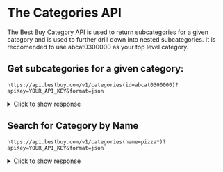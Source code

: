 # The Categories API
 The Best Buy Category API is used to return subcategories for a given category and is used to further drill down into nested subcategories.  It is reccomended to use abcat0300000 as your top level category.

 ## Get subcategories for a given category:

 ```https://api.bestbuy.com/v1/categories(id=abcat0300000)?apiKey=YOUR_API_KEY&format=json```

 <details>
 <p>
  <summary>Click to show response</summary>

  ```json
  {
    "from": 1,
    "to": 10,
    "currentPage": 1,
    "total": 4232,
    "totalPages": 424,
    "queryTime": "0.040",
    "totalTime": "0.056",
    "partial": false,
    "canonicalUrl": "/v1/categories?format=json&apiKey=wjfj6cvuvjas4hmrnj8dhvtf",
    "categories": [
        {
            "id": "abcat0010000",
            "name": "Gift Ideas",
            "active": true,
            "url": "https://www.bestbuy.com/site/electronics/gift-ideas/abcat0010000.c?id=abcat0010000&cmp=RMX-cat",
            "path": [
                {
                    "id": "cat00000",
                    "name": "Best Buy"
                },
                {
                    "id": "abcat0010000",
                    "name": "Gift Ideas"
                }
            ],
            "subCategories": [
                {
                    "id": "pcmcat1496256957402",
                    "name": "Top Tech Gifts"
                },
                {
                    "id": "pcmcat748301108075",
                    "name": "Stocking Stuffers"
                },
                {
                    "id": "pcmcat1487279818011",
                    "name": "Mother's Day Gift Ideas"
                },
                {
                    "id": "pcmcat1487867427335",
                    "name": "Father's Day Gift Ideas"
                },
                {
                    "id": "pcmcat1487280226740",
                    "name": "Graduation Gift Ideas"
                },
                {
                    "id": "pcmcat1506957944904",
                    "name": "Christmas Gift Ideas"
                },
                {
                    "id": "pcmcat1540482602263",
                    "name": "Housewarming Gifts"
                },
                {
                    "id": "pcmcat84000050000",
                    "name": "Wedding Gifts"
                },
                {
                    "id": "pcmcat94300050028",
                    "name": "Birthday Gifts"
                },
                {
                    "id": "pcmcat84000050004",
                    "name": "Baby Shower Gifts"
                },
                {
                    "id": "pcmcat84000050001",
                    "name": "Anniversary Gifts"
                },
                {
                    "id": "pcmcat140000050037",
                    "name": "Computing Made Easy"
                },
                {
                    "id": "pcmcat140000050039",
                    "name": "Simple GPS Navigation"
                },
                {
                    "id": "pcmcat140000050040",
                    "name": "Playing Video Games"
                },
                {
                    "id": "pcmcat140000050041",
                    "name": "Watching HDTV"
                },
                {
                    "id": "pcmcat140000050042",
                    "name": "Enjoying Favorite Movies"
                },
                {
                    "id": "abcat0012000",
                    "name": "Him"
                },
                {
                    "id": "abcat0011000",
                    "name": "Her"
                },
                {
                    "id": "abcat0013000",
                    "name": "Teens"
                },
                {
                    "id": "abcat0014000",
                    "name": "Kids"
                },
                {
                    "id": "pcmcat84000050003",
                    "name": "Graduations"
                },
                {
                    "id": "abcat0020004",
                    "name": "Unique Gifts"
                },
                {
                    "id": "pcmcat111900050004",
                    "name": "Pink and Red Gifts"
                },
                {
                    "id": "abcat0020006",
                    "name": "Prepaid Cards"
                },
                {
                    "id": "pcmcat231900050003",
                    "name": "eGift Cards"
                },
                {
                    "id": "pcmcat253700050028",
                    "name": "QP Test Category"
                },
                {
                    "id": "pcmcat312700050000",
                    "name": "Our Favorite Gift Ideas"
                },
                {
                    "id": "pcmcat327600050005",
                    "name": "Easter Made Easy"
                },
                {
                    "id": "pcmcat327600050006",
                    "name": "Brunches Made Easy"
                },
                {
                    "id": "pcmcat332300050004",
                    "name": "Grads Gifting"
                },
                {
                    "id": "pcmcat748300579354",
                    "name": "Family Gift Ideas"
                },
                {
                    "id": "pcmcat1503499229560",
                    "name": "Explore Geek Gift Ideas"
                },
                {
                    "id": "pcmcat1505508677933",
                    "name": "Explore Top Tech Gift Ideas"
                },
                {
                    "id": "pcmcat1505761915169",
                    "name": "Explore Great Tech Gifts for Him"
                },
                {
                    "id": "pcmcat1507834419293",
                    "name": "Employee Picks"
                },
                {
                    "id": "pcmcat1508430906956",
                    "name": "Employee Picks"
                },
                {
                    "id": "pcmcat140000050035",
                    "name": "Capturing Photos & Videos"
                },
                {
                    "id": "pcmcat140000050036",
                    "name": "Listening to Digital Music"
                },
                {
                    "id": "pcmcat342800050014",
                    "name": "Wedding Registry"
                }
            ]
        },
        {
            "id": "abcat0100000",
            "name": "TV & Home Theater",
            "active": true,
            "url": "https://www.bestbuy.com/site/electronics/tv-home-theater/abcat0100000.c?id=abcat0100000&cmp=RMX-cat",
            "path": [
                {
                    "id": "cat00000",
                    "name": "Best Buy"
                },
                {
                    "id": "abcat0100000",
                    "name": "TV & Home Theater"
                }
            ],
            "subCategories": [
                {
                    "id": "abcat0101000",
                    "name": "TVs"
                },
                {
                    "id": "abcat0103000",
                    "name": "Smart TVs & Devices"
                },
                {
                    "id": "pcmcat158900050008",
                    "name": "Projectors & Screens"
                },
                {
                    "id": "abcat0106000",
                    "name": "TV Stands, Mounts & Furniture"
                },
                {
                    "id": "abcat0205007",
                    "name": "Sound Bars"
                },
                {
                    "id": "abcat0203000",
                    "name": "Home Theater Systems"
                },
                {
                    "id": "abcat0102000",
                    "name": "Blu-ray & DVD Players"
                },
                {
                    "id": "pcmcat161100050040",
                    "name": "Streaming Media Players"
                },
                {
                    "id": "abcat0107000",
                    "name": "TV & Home Theater Accessories"
                },
                {
                    "id": "abcat0105000",
                    "name": "TV & Internet Service Providers"
                },
                {
                    "id": "pcmcat200900050008",
                    "name": "Portable TV & Video"
                },
                {
                    "id": "pcmcat748300551037",
                    "name": "Free TV Shipping or Delivery"
                },
                {
                    "id": "pcmcat359600050007",
                    "name": "Top TV Deals"
                },
                {
                    "id": "pcmcat748301738096",
                    "name": "HDR TV: High Dynamic Range TV Technology"
                },
                {
                    "id": "pcmcat243200050000",
                    "name": "TV Antenna Basics"
                },
                {
                    "id": "pcmcat748302046035",
                    "name": "Cable TV Alternatives"
                },
                {
                    "id": "pcmcat1491615730278",
                    "name": "Learn about OLED TVs"
                },
                {
                    "id": "pcmcat1552506184212",
                    "name": "Learn About 8K TVs"
                },
                {
                    "id": "pcmcat1585083313850",
                    "name": "Upgrade Your Home Theater Experience"
                },
                {
                    "id": "pcmcat1585855051159",
                    "name": "Optimizing Your TV: Connect Your Laptop"
                }
            ]
        },
        {
            "id": "abcat0101000",
            "name": "TVs",
            "active": true,
            "url": "https://www.bestbuy.com/site/tv-home-theater/tvs/abcat0101000.c?id=abcat0101000&cmp=RMX-cat",
            "path": [
                {
                    "id": "cat00000",
                    "name": "Best Buy"
                },
                {
                    "id": "abcat0100000",
                    "name": "TV & Home Theater"
                },
                {
                    "id": "abcat0101000",
                    "name": "TVs"
                }
            ],
            "subCategories": [
                {
                    "id": "abcat0101001",
                    "name": "All Flat-Screen TVs"
                },
                {
                    "id": "pcmcat1513872418342",
                    "name": "32-Inch TVs"
                },
                {
                    "id": "pcmcat1514909744071",
                    "name": "40-Inch TVs"
                },
                {
                    "id": "pcmcat1522873788991",
                    "name": "43-Inch TVs"
                },
                {
                    "id": "pcmcat1514909922712",
                    "name": "50-Inch TVs"
                },
                {
                    "id": "pcmcat1514910111435",
                    "name": "55-Inch TVs"
                },
                {
                    "id": "pcmcat1514910288859",
                    "name": "60-Inch TVs"
                },
                {
                    "id": "pcmcat1514910447059",
                    "name": "65-Inch TVs"
                },
                {
                    "id": "pcmcat1539183029417",
                    "name": "70-Inch TVs"
                },
                {
                    "id": "pcmcat1514910595284",
                    "name": "75-Inch TVs"
                },
                {
                    "id": "pcmcat1571250794220",
                    "name": "85-Inch or Larger TVs"
                },
                {
                    "id": "pcmcat333800050003",
                    "name": "4K Ultra HD TVs"
                },
                {
                    "id": "pcmcat1552503373763",
                    "name": "8K TVs"
                },
                {
                    "id": "pcmcat220700050011",
                    "name": "Smart TVs"
                },
                {
                    "id": "pcmcat333800050004",
                    "name": "Curved TVs"
                },
                {
                    "id": "pcmcat205800050000",
                    "name": "3D TVs"
                },
                {
                    "id": "pcmcat193400050018",
                    "name": "LED TVs"
                },
                {
                    "id": "pcmcat301000050010",
                    "name": "OLED TVs"
                },
                {
                    "id": "pcmcat333800050005",
                    "name": "Outdoor TVs"
                },
                {
                    "id": "abcat0101005",
                    "name": "TV/DVD Combos"
                },
                {
                    "id": "pcmcat1539183860210",
                    "name": "TVs Under $500"
                },
                {
                    "id": "pcmcat748302046702",
                    "name": "Find the Perfect TV"
                },
                {
                    "id": "abcat0107000",
                    "name": "TV & Home Theater Accessories"
                },
                {
                    "id": "pcmcat138100050024",
                    "name": "TV & Home Theater Services"
                },
                {
                    "id": "pcmcat193400050017",
                    "name": "LCD TVs"
                },
                {
                    "id": "pcmcat193400050016",
                    "name": "Plasma TVs"
                },
                {
                    "id": "abcat0101003",
                    "name": "xFront Projectors"
                },
                {
                    "id": "abcat0101008",
                    "name": "xScreens"
                },
                {
                    "id": "abcat0101004",
                    "name": "xPortable"
                },
                {
                    "id": "abcat0101006",
                    "name": "Tube TVs"
                },
                {
                    "id": "abcat0101007",
                    "name": "Kid's TVs"
                },
                {
                    "id": "abcat0107001",
                    "name": "TV Accessories"
                }
            ]
        },
        {
            "id": "abcat0101001",
            "name": "All Flat-Screen TVs",
            "active": true,
            "url": "https://www.bestbuy.com/site/tvs/all-flat-screen-tvs/abcat0101001.c?id=abcat0101001&cmp=RMX-cat",
            "path": [
                {
                    "id": "cat00000",
                    "name": "Best Buy"
                },
                {
                    "id": "abcat0100000",
                    "name": "TV & Home Theater"
                },
                {
                    "id": "abcat0101000",
                    "name": "TVs"
                },
                {
                    "id": "abcat0101001",
                    "name": "All Flat-Screen TVs"
                }
            ],
            "subCategories": [
                {
                    "id": "pcmcat138100050024",
                    "name": "TV & Home Theater Services"
                },
                {
                    "id": "abcat0107001",
                    "name": "TV Accessories"
                }
            ]
        },
        {
            "id": "abcat0101005",
            "name": "TV/DVD Combos",
            "active": true,
            "url": "https://www.bestbuy.com/site/tvs/tv-dvd-combos/abcat0101005.c?id=abcat0101005&cmp=RMX-cat",
            "path": [
                {
                    "id": "cat00000",
                    "name": "Best Buy"
                },
                {
                    "id": "abcat0100000",
                    "name": "TV & Home Theater"
                },
                {
                    "id": "abcat0101000",
                    "name": "TVs"
                },
                {
                    "id": "abcat0101005",
                    "name": "TV/DVD Combos"
                }
            ],
            "subCategories": [
                {
                    "id": "abcat0107001",
                    "name": "TV Accessories"
                }
            ]
        },
        {
            "id": "abcat0102000",
            "name": "Blu-ray & DVD Players",
            "active": true,
            "url": "https://www.bestbuy.com/site/tv-home-theater/blu-ray-dvd-players/abcat0102000.c?id=abcat0102000&cmp=RMX-cat",
            "path": [
                {
                    "id": "cat00000",
                    "name": "Best Buy"
                },
                {
                    "id": "abcat0100000",
                    "name": "TV & Home Theater"
                },
                {
                    "id": "abcat0102000",
                    "name": "Blu-ray & DVD Players"
                }
            ],
            "subCategories": [
                {
                    "id": "abcat0102003",
                    "name": "Blu-ray Players"
                },
                {
                    "id": "abcat0102005",
                    "name": "DVD Players"
                },
                {
                    "id": "pcmcat219900050000",
                    "name": "Portable DVD Players"
                },
                {
                    "id": "pcmcat219300050005",
                    "name": "Portable Blu-ray Players"
                },
                {
                    "id": "abcat0102006",
                    "name": "DVD Recorders"
                },
                {
                    "id": "abcat0102007",
                    "name": "DVD/VCR Combos"
                },
                {
                    "id": "pcmcat219300050006",
                    "name": "Portable Blu-ray & DVD Players"
                },
                {
                    "id": "abcat0107002",
                    "name": "DVD Players & Recorder Accessories"
                },
                {
                    "id": "pcmcat220700050006",
                    "name": "Smart Blu-ray Players"
                },
                {
                    "id": "abcat0102001",
                    "name": "xBlu-ray & HD DVD"
                }
            ]
        },
        {
            "id": "abcat0102003",
            "name": "Blu-ray Players",
            "active": true,
            "url": "https://www.bestbuy.com/site/blu-ray-dvd-players/blu-ray-players/abcat0102003.c?id=abcat0102003&cmp=RMX-cat",
            "path": [
                {
                    "id": "cat00000",
                    "name": "Best Buy"
                },
                {
                    "id": "abcat0100000",
                    "name": "TV & Home Theater"
                },
                {
                    "id": "abcat0102000",
                    "name": "Blu-ray & DVD Players"
                },
                {
                    "id": "abcat0102003",
                    "name": "Blu-ray Players"
                }
            ],
            "subCategories": [
                {
                    "id": "pcmcat1569854077552",
                    "name": "4K Ultra HD Blu-ray Players"
                },
                {
                    "id": "pcmcat748301694302",
                    "name": "Streaming Blu-ray Players"
                },
                {
                    "id": "pcmcat205900050012",
                    "name": "3D Blu-ray Players"
                },
                {
                    "id": "pcmcat219300050004",
                    "name": "Standard Blu-ray Players"
                },
                {
                    "id": "pcmcat219300050005",
                    "name": "Portable Blu-ray Players"
                }
            ]
        },
        {
            "id": "abcat0102005",
            "name": "DVD Players",
            "active": true,
            "url": "https://www.bestbuy.com/site/blu-ray-dvd-players/dvd-players/abcat0102005.c?id=abcat0102005&cmp=RMX-cat",
            "path": [
                {
                    "id": "cat00000",
                    "name": "Best Buy"
                },
                {
                    "id": "abcat0100000",
                    "name": "TV & Home Theater"
                },
                {
                    "id": "abcat0102000",
                    "name": "Blu-ray & DVD Players"
                },
                {
                    "id": "abcat0102005",
                    "name": "DVD Players"
                }
            ],
            "subCategories": []
        },
        {
            "id": "abcat0104000",
            "name": "Digital TV Tuners & Converters",
            "active": true,
            "url": "https://www.bestbuy.com/site/tv-video-accessories/digital-tv-tuners-converters/abcat0104000.c?id=abcat0104000&cmp=RMX-cat",
            "path": [
                {
                    "id": "cat00000",
                    "name": "Best Buy"
                },
                {
                    "id": "abcat0100000",
                    "name": "TV & Home Theater"
                },
                {
                    "id": "abcat0107000",
                    "name": "TV & Home Theater Accessories"
                },
                {
                    "id": "abcat0104000",
                    "name": "Digital TV Tuners & Converters"
                }
            ],
            "subCategories": []
        },
        {
            "id": "abcat0105000",
            "name": "TV & Internet Service Providers",
            "active": true,
            "url": "https://www.bestbuy.com/site/tv-home-theater/tv-internet-service-providers/abcat0105000.c?id=abcat0105000&cmp=RMX-cat",
            "path": [
                {
                    "id": "cat00000",
                    "name": "Best Buy"
                },
                {
                    "id": "abcat0100000",
                    "name": "TV & Home Theater"
                },
                {
                    "id": "abcat0105000",
                    "name": "TV & Internet Service Providers"
                }
            ],
            "subCategories": [
                {
                    "id": "abcat0514000",
                    "name": "Internet Services"
                },
                {
                    "id": "pcmcat340700050003",
                    "name": "Home Connections"
                },
                {
                    "id": "pcmcat1496082266477",
                    "name": "DirecTV Internet & Cable"
                },
                {
                    "id": "pcmcat1526657269773",
                    "name": "Xfinity TV & Internet Service"
                },
                {
                    "id": "pcmcat382700050002",
                    "name": "Home Connections Comparison"
                },
                {
                    "id": "abcat0105001",
                    "name": "Satellite TV Service Providers"
                },
                {
                    "id": "pcmcat128700050036",
                    "name": "Upgrade DIRECTV"
                },
                {
                    "id": "abcat0105004",
                    "name": "Cable TV Service Providers"
                },
                {
                    "id": "pcmcat166000050027",
                    "name": "TiVo"
                },
                {
                    "id": "pcmcat186800050010",
                    "name": "Fiber Optic TV"
                },
                {
                    "id": "pcmcat383800050004",
                    "name": "Modem with New Service Offer"
                }
            ]
        }
    ]
}
```

</p>
</details>

 ## Search for Category by Name

```https://api.bestbuy.com/v1/categories(name=pizza*)?apiKey=YOUR_API_KEY&format=json```

<details>
<p>
  <summary>Click to show response</summary>

```json
{
    "from": 1,
    "to": 3,
    "currentPage": 1,
    "total": 3,
    "totalPages": 1,
    "queryTime": "0.033",
    "totalTime": "0.044",
    "partial": false,
    "canonicalUrl": "/v1/categories(name=\"pizza*\")?format=json&apiKey=wjfj6cvuvjas4hmrnj8dhvtf",
    "categories": [
        {
            "id": "abcat0912022",
            "name": "Toaster & Pizza Ovens",
            "active": true,
            "url": "https://www.bestbuy.com/site/small-appliances/toaster-ovens-pizza-ovens/abcat0912022.c?id=abcat0912022&cmp=RMX-cat",
            "path": [
                {
                    "id": "cat00000",
                    "name": "Best Buy"
                },
                {
                    "id": "abcat0900000",
                    "name": "Appliances"
                },
                {
                    "id": "abcat0912000",
                    "name": "Small Kitchen Appliances"
                },
                {
                    "id": "abcat0912022",
                    "name": "Toaster & Pizza Ovens"
                }
            ],
            "subCategories": [
                {
                    "id": "pcmcat334200050020",
                    "name": "Toaster Ovens"
                },
                {
                    "id": "pcmcat334200050021",
                    "name": "Pizza Ovens"
                }
            ]
        },
        {
            "id": "pcmcat334200050021",
            "name": "Pizza Ovens",
            "active": true,
            "url": "https://www.bestbuy.com/site/toaster-ovens-pizza-ovens/pizza-ovens/pcmcat334200050021.c?id=pcmcat334200050021&cmp=RMX-cat",
            "path": [
                {
                    "id": "cat00000",
                    "name": "Best Buy"
                },
                {
                    "id": "abcat0900000",
                    "name": "Appliances"
                },
                {
                    "id": "abcat0912000",
                    "name": "Small Kitchen Appliances"
                },
                {
                    "id": "abcat0912022",
                    "name": "Toaster & Pizza Ovens"
                },
                {
                    "id": "pcmcat334200050021",
                    "name": "Pizza Ovens"
                }
            ],
            "subCategories": []
        },
        {
            "id": "pcmcat374100050009",
            "name": "Cuisinart Toaster & Pizza Ovens",
            "active": true,
            "url": "https://www.bestbuy.com/site/cuisinart/cuisinart-toaster-pizza-ovens/pcmcat374100050009.c?id=pcmcat374100050009&cmp=RMX-cat",
            "path": [
                {
                    "id": "cat00000",
                    "name": "Best Buy"
                },
                {
                    "id": "pcmcat128500050004",
                    "name": "Name Brands"
                },
                {
                    "id": "pcmcat373900050004",
                    "name": "Cuisinart"
                },
                {
                    "id": "pcmcat374100050009",
                    "name": "Cuisinart Toaster & Pizza Ovens"
                }
            ],
            "subCategories": []
        }
    ]
}
```

</p>
</details>
